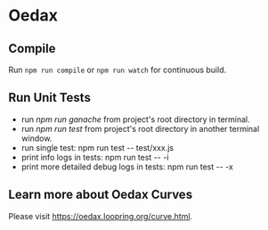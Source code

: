 # Oedax

## Compile

Run `npm run compile` or `npm run watch` for continuous build.

## Run Unit Tests
- run *npm run ganache* from project's root directory in terminal.
- run *npm run test* from project's root directory in another terminal window.
- run single test: npm run test -- test/xxx.js
- print info logs in tests: npm run test -- -i
- print more detailed debug logs in tests: npm run test -- -x

## Learn more about Oedax Curves
Please visit https://oedax.loopring.org/curve.html.

